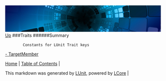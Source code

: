 ![](../Content/LCore-banner-small.png "")
[Up](../LUnit.md)
###Traits
######Summary

            Constants for LUnit Trait keys
            
[ - TargetMember](Traits_TargetMember.md)

[Home](../../README.md) | [Table of Contents](../../TableOfContents.md) | 


This markdown was generated by [LUnit](https://github.com/CodeSingularity/LUnit), powered by [LCore](https://github.com/CodeSingularity/LCore) | 

